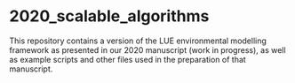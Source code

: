 # 2020_scalable_algorithms
This repository contains a version of the LUE environmental modelling framework as presented in our 2020 manuscript (work in progress), as well as example scripts and other files used in the preparation of that manuscript.

